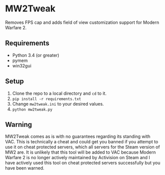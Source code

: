 # MW2Tweak
Removes FPS cap and adds field of view customization support for Modern Warfare 2.

## Requirements
* Python 3.4 (or greater)
* pymem
* win32gui

## Setup
1. Clone the repo to a local directory and `cd` to it.
2. `pip install -r requirements.txt`
3. Change `mw2tweak.ini` to your desired values.
4. `python mw2tweak.py`

## Warning
MW2Tweak comes as is with no guarantees regarding its standing with VAC. This is technically a cheat and could get you banned if you attempt to use it on cheat protected servers, which all servers for the Steam version of MW2 are. It is unlikely that this tool will be added to VAC because Modern Warfare 2 is no longer actively maintained by Activision on Steam and I have actively used this tool on cheat protected servers successfully but you have been warned.
